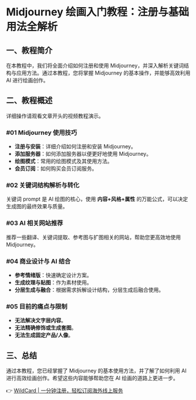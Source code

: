 # Midjourney 绘画入门教程：注册与基础用法全解析

## 一、教程简介

在本教程中，我们将全面介绍如何注册和使用 Midjourney，并深入解析关键词结构与应用方法。通过本教程，您将掌握 Midjourney 的基本操作，并能够高效利用 AI 进行绘画创作。



## 二、教程概述

详细操作请观看文章开头的视频教程演示。

### #01 Midjourney 使用技巧

- **注册与安装**：详细介绍如何注册和安装 Midjourney。
- **添加服务器**：如何添加服务器以便更好地使用 Midjourney。
- **绘图模式**：常用的绘图模式及其使用方法。
- **会员订阅**：如何购买会员订阅服务。







### #02 关键词结构解析与转化

关键词 prompt 是 AI 绘图的核心，使用 **内容+风格+属性** 的万能公式，可以决定生成图的最终效果与质量。





### #03 AI 相关网站推荐

推荐一些翻译、关键词提取、参考图与扩图相关的网站，帮助您更高效地使用 Midjourney。





### #04 商业设计与 AI 结合

- **参考情绪版**：快速确定设计方案。
- **生成纹理与贴图**：作为素材使用。
- **分层生成与融合**：根据需求拆解设计结构，分层生成后融合使用。





### #05 目前的痛点与限制

- **无法解决文字层内容**。
- **无法精确修饰或生成套图**。
- **无法生成固定产品/人像**。





## 三、总结

通过本教程，您已经掌握了 Midjourney 的基本使用方法，并了解了如何利用 AI 进行高效绘画创作。希望这些内容能够帮助您在 AI 绘画的道路上更进一步。

👉 [WildCard | 一分钟注册，轻松订阅海外线上服务](https://bbtdd.com/WildCard)